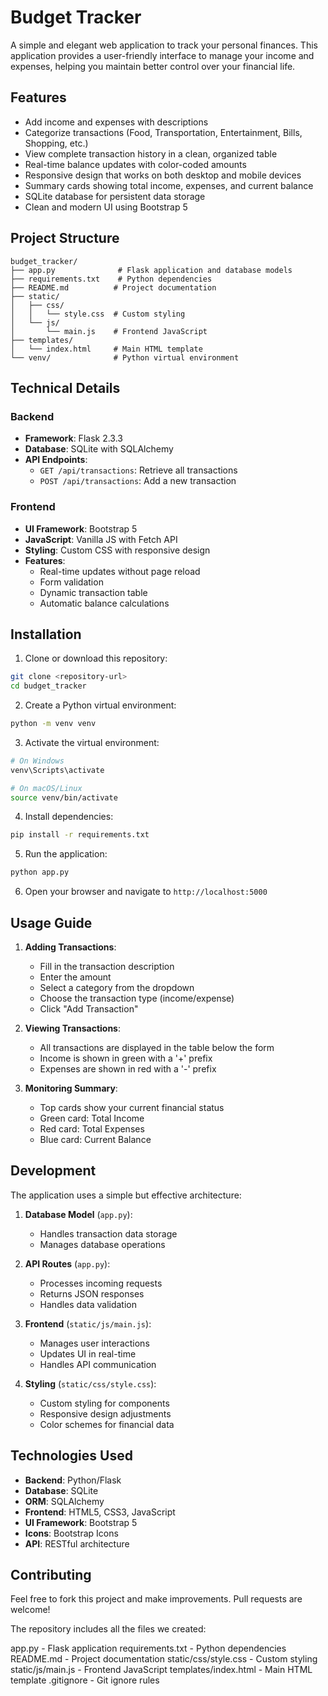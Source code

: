 # Budget Tracker

A simple and elegant web application to track your personal finances. This application provides a user-friendly interface to manage your income and expenses, helping you maintain better control over your financial life.

## Features

- Add income and expenses with descriptions
- Categorize transactions (Food, Transportation, Entertainment, Bills, Shopping, etc.)
- View complete transaction history in a clean, organized table
- Real-time balance updates with color-coded amounts
- Responsive design that works on both desktop and mobile devices
- Summary cards showing total income, expenses, and current balance
- SQLite database for persistent data storage
- Clean and modern UI using Bootstrap 5

## Project Structure

```
budget_tracker/
├── app.py              # Flask application and database models
├── requirements.txt    # Python dependencies
├── README.md          # Project documentation
├── static/
│   ├── css/
│   │   └── style.css  # Custom styling
│   └── js/
│       └── main.js    # Frontend JavaScript
├── templates/
│   └── index.html     # Main HTML template
└── venv/              # Python virtual environment
```

## Technical Details

### Backend
- **Framework**: Flask 2.3.3
- **Database**: SQLite with SQLAlchemy
- **API Endpoints**:
  - `GET /api/transactions`: Retrieve all transactions
  - `POST /api/transactions`: Add a new transaction

### Frontend
- **UI Framework**: Bootstrap 5
- **JavaScript**: Vanilla JS with Fetch API
- **Styling**: Custom CSS with responsive design
- **Features**:
  - Real-time updates without page reload
  - Form validation
  - Dynamic transaction table
  - Automatic balance calculations

## Installation

1. Clone or download this repository:
```bash
git clone <repository-url>
cd budget_tracker
```

2. Create a Python virtual environment:
```bash
python -m venv venv
```

3. Activate the virtual environment:
```bash
# On Windows
venv\Scripts\activate

# On macOS/Linux
source venv/bin/activate
```

4. Install dependencies:
```bash
pip install -r requirements.txt
```

5. Run the application:
```bash
python app.py
```

6. Open your browser and navigate to `http://localhost:5000`

## Usage Guide

1. **Adding Transactions**:
   - Fill in the transaction description
   - Enter the amount
   - Select a category from the dropdown
   - Choose the transaction type (income/expense)
   - Click "Add Transaction"

2. **Viewing Transactions**:
   - All transactions are displayed in the table below the form
   - Income is shown in green with a '+' prefix
   - Expenses are shown in red with a '-' prefix

3. **Monitoring Summary**:
   - Top cards show your current financial status
   - Green card: Total Income
   - Red card: Total Expenses
   - Blue card: Current Balance

## Development

The application uses a simple but effective architecture:

1. **Database Model** (`app.py`):
   - Handles transaction data storage
   - Manages database operations

2. **API Routes** (`app.py`):
   - Processes incoming requests
   - Returns JSON responses
   - Handles data validation

3. **Frontend** (`static/js/main.js`):
   - Manages user interactions
   - Updates UI in real-time
   - Handles API communication

4. **Styling** (`static/css/style.css`):
   - Custom styling for components
   - Responsive design adjustments
   - Color schemes for financial data

## Technologies Used

- **Backend**: Python/Flask
- **Database**: SQLite
- **ORM**: SQLAlchemy
- **Frontend**: HTML5, CSS3, JavaScript
- **UI Framework**: Bootstrap 5
- **Icons**: Bootstrap Icons
- **API**: RESTful architecture

## Contributing

Feel free to fork this project and make improvements. Pull requests are welcome!


The repository includes all the files we created:

app.py - Flask application
requirements.txt - Python dependencies
README.md - Project documentation
static/css/style.css - Custom styling
static/js/main.js - Frontend JavaScript
templates/index.html - Main HTML template
.gitignore - Git ignore rules